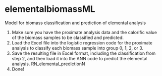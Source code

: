 # elementalbiomassML
Model for biomass classification and prediction of elemental analysis
1. Make sure you have the proximate analysis data and the calorific value of the biomass samples to be classified and predicted.
2. Load the Excel file into the logistic regression code for the proximate analysis to classify each biomass sample into group 0, 1, 2, or 3.
3. Save the resulting file in Excel format, including the classification from step 2, and then load it into the ANN code to predict the elemental analysis. RN_elemental_predictionN
4. Done!
